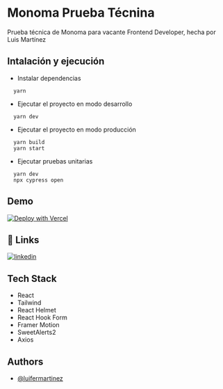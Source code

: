 # Monoma Prueba Técnina

Prueba técnica de Monoma para vacante Frontend Developer, hecha por Luis Martínez

## Intalación y ejecución

- Instalar dependencias

```
  yarn
```

- Ejecutar el proyecto en modo desarrollo

```
  yarn dev
```

- Ejecutar el proyecto en modo producción

```
  yarn build
  yarn start
```

- Ejecutar pruebas unitarias

```
  yarn dev
  npx cypress open
```

## Demo

[![Deploy with Vercel](https://vercel.com/button)](https://monoma-test-luifermartinez.vercel.app/)

## 🔗 Links

[![linkedin](https://img.shields.io/badge/linkedin-0A66C2?style=for-the-badge&logo=linkedin&logoColor=white)](https://www.linkedin.com/in/luifer132/)

## Tech Stack

- React
- Tailwind
- React Helmet
- React Hook Form
- Framer Motion
- SweetAlerts2
- Axios

## Authors

- [@luifermartinez](https://www.github.com/luifermartinez)
